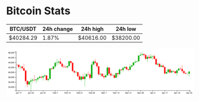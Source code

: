 # Bitcoin Stats

BTC/USDT|24h change|24h high|24h low|
|---|---|---|---|
|$40284.29|1.87%|$40616.00|$38200.00|

<img src="./chart.svg">

